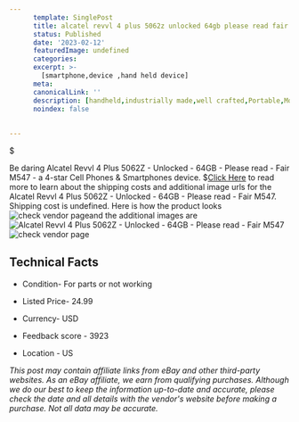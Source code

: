 ```yaml
---
      template: SinglePost
      title: alcatel revvl 4 plus 5062z unlocked 64gb please read fair m547
      status: Published
      date: '2023-02-12'
      featuredImage: undefined
      categories: 
      excerpt: >-
        [smartphone,device ,hand held device]
      meta:
      canonicalLink: ''
      description: [handheld,industrially made,well crafted,Portable,Mobile,Compact,Convenient,Lightweight,Maneuverable,Man-portable,Miniature,Carriable,Hand-held,Light,Holdable,Transportable,Mobile device,Pocket-sized,On-the-go,Wireless,Cordless,Compact size,Convenient size, smartphone,device ,hand held device]
      noindex: false
      
        
---
```

$

Be daring Alcatel Revvl 4 Plus 5062Z - Unlocked - 64GB - Please read - Fair  M547 - a 4-star Cell Phones & Smartphones device.
$[Click Here](https://www.ebay.com/itm/225350322118?hash=item3477ed07c6%3Ai%3A225350322118&mkevt=1&mkcid=1&mkrid=711-53200-19255-0&campid=%253CePNCampaignId%253E&customid=%253CreferenceId%253E&toolid=10049) to read more to learn about the shipping costs and additional image urls for the Alcatel Revvl 4 Plus 5062Z - Unlocked - 64GB - Please read - Fair  M547. Shipping cost is undefined. Here is how the product looks ![check vendor page](undefined)and the additional images are![Alcatel Revvl 4 Plus 5062Z - Unlocked - 64GB - Please read - Fair  M547]()![check vendor page](https://origin-galleryplus.ebayimg.com/ws/web/225350322118_2_0_1/225x225.jpg,https://origin-galleryplus.ebayimg.com/ws/web/225350322118_3_0_1/225x225.jpg,https://origin-galleryplus.ebayimg.com/ws/web/225350322118_4_0_1/225x225.jpg,https://origin-galleryplus.ebayimg.com/ws/web/225350322118_5_0_1/225x225.jpg,https://origin-galleryplus.ebayimg.com/ws/web/225350322118_6_0_1/225x225.jpg,https://origin-galleryplus.ebayimg.com/ws/web/225350322118_7_0_1/225x225.jpg,https://origin-galleryplus.ebayimg.com/ws/web/225350322118_8_0_1/225x225.jpg)



 ## Technical Facts 



     
      

 - Condition- For parts or not working 


      

 - Listed Price- 24.99 


      

 - Currency- USD 


      

 - Feedback score - 3923 


      

 - Location - US 


      
      

 *_This post may contain affiliate links from eBay and other third-party websites. As an eBay affiliate, we earn from qualifying purchases. Although we do our best to keep the information up-to-date and accurate, please check the date and all details with the vendor's website before making a purchase. Not all data may be accurate._*






